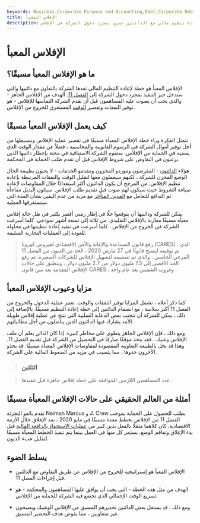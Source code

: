 ```yaml
---
keywords: Business,Corporate Finance and Accounting,Debt,Corporate Debt
title: الإفلاس المعبأ
description: الإفلاس المعبأ هو خطة إعادة تنظيم مالي مع الدائنين تسري بمجرد دخول الشركة في الإفلاس.
---
```


# الإفلاس المعبأ
## ما هو الإفلاس المعبأ مسبقًا؟

الإفلاس المعبأ هو خطة لإعادة التنظيم المالي تعدها الشركة بالتعاون مع دائنيها والتي ستدخل حيز التنفيذ بمجرد دخول الشركة إلى [الفصل 11](/chapter11). الهدف من الإفلاس الجاهز - والذي يجب أن يصوت عليه المساهمون قبل أن تقدم الشركة التماسها للإفلاس - هو توفير النفقات وتقصير [الوقت](/turnaround) المستغرق للخروج من الإفلاس.

## كيف يعمل الإفلاس المعبأ مسبقًا

تتمثل الفكرة وراء خطة الإفلاس المعبأة مسبقًا في تقصير عملية الإفلاس وتبسيطها من أجل توفير أموال الشركة في الرسوم القانونية والمحاسبية ، فضلاً عن مقدار الوقت الذي يقضيه في الحماية من الإفلاس. ستقوم الشركة الاستباقية في محنة بإخطار دائنيها الذين يرغبون في التفاوض على شروط الإفلاس قبل أن تقدم طلب الحماية في المحكمة.

هؤلاء [الدائنون](/creditor) - المقرضون وموردو المخزون ومقدمو الخدمات - لا يحبون بطبيعة الحال الوضع المحزن للشركة ، لكنهم سيعملون معها لتقليل الوقت والنفقات المرتبطة بإعادة تنظيم الإفلاس. من المرجح أن يكون الدائنون أكثر استعدادًا خلال المفاوضات لإعادة صياغة الشروط حيث سيكون لهم صوت قبل تقديم طلب الإفلاس. سيكون البديل مفاجأة ثم التدافع للتعامل مع [المدين المتأخر](/debtor) مع مزيد من عدم اليقين بشأن المدة التي ستستغرقها العملية.

يمكن للشركة ودائنيها أن يتوقعوا حلًا في إطار زمني أقصر بكثير في ظل حالة إفلاس معبأة مسبقًا مقارنة بالإفلاس التقليدي. من ثلاثة إلى تسعة أشهر نموذجي. كلما أسرعت الشركة في الخروج من الإفلاس ، كلما أسرعت في تنفيذ إعادة تنظيمها في محاولة للعودة إلى العمليات التجارية السليمة.

> رفع قانون المساعدة والإغاثة والأمن الاقتصادي لفيروس كورونا (CARES) ، الذي تم توقيعه ليصبح قانونًا في 27 مارس 2020 ، الحد من الديون من الفصل 11 الفرعي الخامس ، والذي تم تصميمه لتسهيل الإفلاس للشركات الصغيرة. تم رفع الحد الأقصى إلى 7.5 مليون دولار من 2.7 مليون دولار ، وينطبق على حالات الإفلاس المقدمة بعد سن قانون CARES ، وغروب الشمس بعد عام واحد .

>

## مزايا وعيوب الإفلاس المعبأ

كما ذكر أعلاه ، تشمل المزايا توفير النفقات والوقت. تعتبر عملية الدخول والخروج من الفصل 11 أكثر سلاسة ، مع انضمام الدائنين إلى خطة إعادة التنظيم مسبقًا. بالإضافة إلى ذلك ، يمكن للشركة أن تتجنب بعض الدعاية السلبية التي تنتج عن عملية إفلاس طويلة الأمد يشارك فيها الدائنون الذين يناضلون من أجل مطالباتهم.

ومع ذلك ، فإن الإفلاس الجاهز ينطوي على مخاطر كبيرة. إذا كان الدائن يعلم أن ملف الإفلاس وشيك ، فقد يتخذ موقفًا صارمًا في التحصيل من الشركة قبل تقديم الفصل 11. وهذا قد يخل بالطبيعة التعاونية المقصودة لمفاوضات الإفلاس المعبأة مسبقًا. قد يحذو الآخرون حذوها ، مما يتسبب في مزيد من الضغوط المالية على الشركة.

> ### الثلثين

> عدد المساهمين اللازمين للموافقة على خطة إفلاس جاهزة قبل تنفيذها .

>

## أمثلة من العالم الحقيقي على حالات الإفلاس المعبأة مسبقًا

تقدم بائعو التجزئة Neiman Marcus و J. Crew بطلب للحصول على الحماية بموجب الفصل 11 من الإفلاس بخطط معدة مسبقًا في مايو 2020 ، بعد الإغلاق خلال الأزمة الاقتصادية. كان كلاهما مثقلًا بالفعل بدين كبير من [عمليات الاستحواذ بالرافعة المالية](/leveragedbuyout) قبل بدء الإغلاق وتفاقم الوضع. يستمر كل منها في العمل بينما يتم تنفيذ الخطط المعبأة مسبقًا لتقليل عبء الديون.

## يسلط الضوء

- الإفلاس المعبأ هو إستراتيجية للخروج من الإفلاس عن طريق التفاوض مع الدائنين قبل إجراءات الفصل 11.

- الهدف من مثل هذه الخطة - التي يجب أن يوافق عليها المساهمون والمحكمة - هو تسريع الوقت الإجمالي الذي تخضع فيه الشركة للحماية من الإفلاس.

- ومع ذلك ، قد يستغل بعض الدائنين تحذيرهم المسبق من الإفلاس الوشيك ويصبحون غير متعاونين ، مما يقوض هدف التحضير المسبق.

